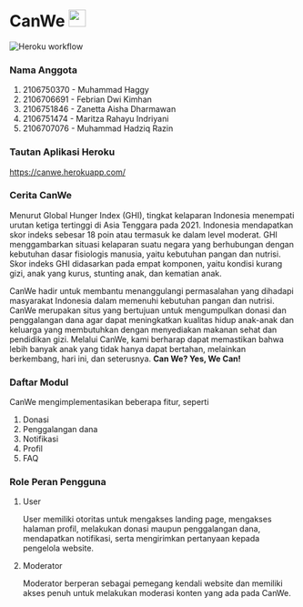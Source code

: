 # CanWe <img src="https://cdn-icons-png.flaticon.com/128/2904/2904948.png" width="30" height="30">

![Heroku workflow](https://github.com/muhammadHaggy/tugas-kelompok/actions/workflows/dpl.yml/badge.svg)

### Nama Anggota
1. 2106750370 - Muhammad Haggy
2. 2106706691 - Febrian Dwi Kimhan
3. 2106751846 - Zanetta Aisha Dharmawan
4. 2106751474 - Maritza Rahayu Indriyani
5. 2106707076 - Muhammad Hadziq Razin

### Tautan Aplikasi Heroku
https://canwe.herokuapp.com/

### Cerita CanWe
Menurut Global Hunger Index (GHI), tingkat kelaparan Indonesia menempati urutan ketiga tertinggi di Asia Tenggara pada 2021. Indonesia mendapatkan skor indeks sebesar 18 poin atau termasuk ke dalam level moderat. GHI menggambarkan situasi kelaparan suatu negara yang berhubungan dengan kebutuhan dasar fisiologis manusia, yaitu kebutuhan pangan dan nutrisi. Skor indeks GHI didasarkan pada empat komponen, yaitu kondisi kurang gizi, anak yang kurus, stunting anak, dan kematian anak.

CanWe hadir untuk membantu menanggulangi permasalahan yang dihadapi masyarakat Indonesia dalam memenuhi kebutuhan pangan dan nutrisi. CanWe merupakan situs yang bertujuan untuk mengumpulkan donasi dan penggalangan dana agar dapat meningkatkan kualitas hidup anak-anak dan keluarga yang membutuhkan dengan menyediakan makanan sehat dan pendidikan gizi. Melalui CanWe, kami berharap dapat memastikan bahwa lebih banyak anak yang tidak hanya dapat bertahan, melainkan berkembang, hari ini, dan seterusnya. **Can We? Yes, We Can!**

### Daftar Modul
CanWe mengimplementasikan beberapa fitur, seperti
1. Donasi
2. Penggalangan dana
3. Notifikasi
4. Profil
5. FAQ

### Role Peran Pengguna
1.  User 

    User memiliki otoritas untuk mengakses landing page, mengakses halaman profil, melakukan donasi maupun penggalangan dana, mendapatkan notifikasi, serta mengirimkan pertanyaan kepada pengelola website.

2.  Moderator 

    Moderator berperan sebagai pemegang kendali website dan memiliki akses penuh untuk melakukan moderasi konten yang ada pada CanWe.
